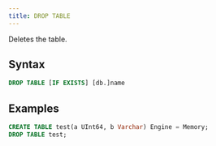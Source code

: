 ```yaml
---
title: DROP TABLE
---
```


Deletes the table.

## Syntax

```sql
DROP TABLE [IF EXISTS] [db.]name
```

## Examples

```sql
CREATE TABLE test(a UInt64, b Varchar) Engine = Memory;
DROP TABLE test;
```
